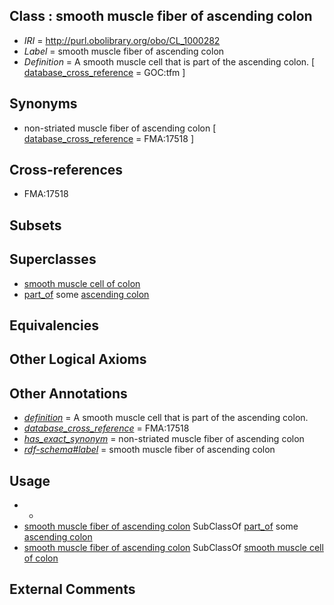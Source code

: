 
## Class : smooth muscle fiber of ascending colon

 * *IRI* = http://purl.obolibrary.org/obo/CL_1000282
 * *Label* = smooth muscle fiber of ascending colon
 * *Definition* = A smooth muscle cell that is part of the ascending colon. [ [database_cross_reference](../../ef/oboInOwl#hasDbXref.md) = GOC:tfm ]

## Synonyms

 * non-striated muscle fiber of ascending colon [ [database_cross_reference](../../ef/oboInOwl#hasDbXref.md) = FMA:17518 ]

## Cross-references

 * FMA:17518

## Subsets


## Superclasses

 * [smooth muscle cell of colon](../../CL/80/CL_1000280.md)
 * [part_of](../../BFO/50/BFO_0000050.md) some [ascending colon](../../UBERON/56/UBERON_0001156.md)

## Equivalencies


## Other Logical Axioms


## Other Annotations

 * *[definition](../../IAO/15/IAO_0000115.md)* = A smooth muscle cell that is part of the ascending colon.
 * *[database_cross_reference](../../ef/oboInOwl#hasDbXref.md)* = FMA:17518
 * *[has_exact_synonym](../../ym/oboInOwl#hasExactSynonym.md)* = non-striated muscle fiber of ascending colon
 * *[rdf-schema#label](../../el/rdf-schema#label.md)* = smooth muscle fiber of ascending colon

## Usage

 * -
 * [smooth muscle fiber of ascending colon](../../CL/82/CL_1000282.md) SubClassOf [part_of](../../BFO/50/BFO_0000050.md) some [ascending colon](../../UBERON/56/UBERON_0001156.md)
 * [smooth muscle fiber of ascending colon](../../CL/82/CL_1000282.md) SubClassOf [smooth muscle cell of colon](../../CL/80/CL_1000280.md)

## External Comments

